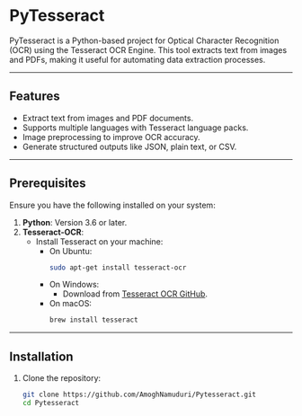 # PyTesseract

PyTesseract is a Python-based project for Optical Character Recognition (OCR) using the Tesseract OCR Engine. This tool extracts text from images and PDFs, making it useful for automating data extraction processes.

---

## Features

- Extract text from images and PDF documents.
- Supports multiple languages with Tesseract language packs.
- Image preprocessing to improve OCR accuracy.
- Generate structured outputs like JSON, plain text, or CSV.

---

## Prerequisites

Ensure you have the following installed on your system:

1. **Python**: Version 3.6 or later.
2. **Tesseract-OCR**:
   - Install Tesseract on your machine:
     - On Ubuntu:
       ```bash
       sudo apt-get install tesseract-ocr
       ```
     - On Windows:
       - Download from [Tesseract OCR GitHub](https://github.com/tesseract-ocr/tesseract).
     - On macOS:
       ```bash
       brew install tesseract
       ```

---

## Installation

1. Clone the repository:
   ```bash
   git clone https://github.com/AmoghNamuduri/Pytesseract.git
   cd Pytesseract
